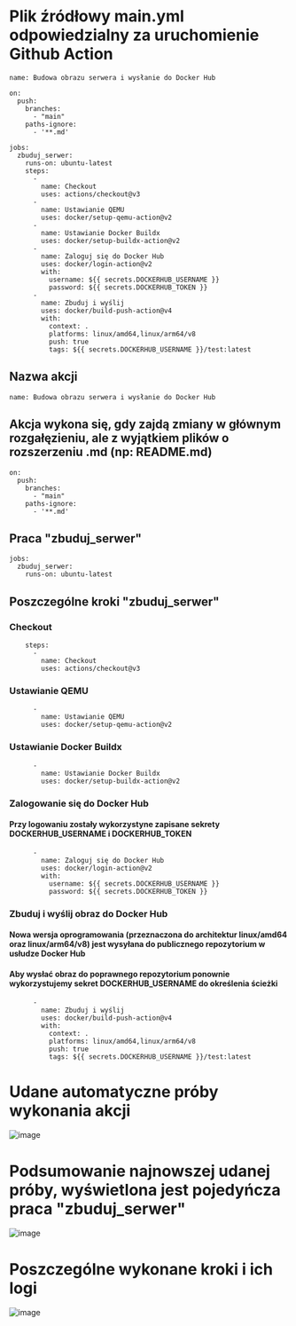 # Plik źródłowy main.yml odpowiedzialny za uruchomienie Github Action
```
name: Budowa obrazu serwera i wysłanie do Docker Hub

on:
  push:
    branches:
      - "main"
    paths-ignore:
      - '**.md'

jobs:
  zbuduj_serwer:
    runs-on: ubuntu-latest
    steps:
      -
        name: Checkout
        uses: actions/checkout@v3
      -
        name: Ustawianie QEMU
        uses: docker/setup-qemu-action@v2
      -
        name: Ustawianie Docker Buildx
        uses: docker/setup-buildx-action@v2
      -
        name: Zaloguj się do Docker Hub
        uses: docker/login-action@v2
        with:
          username: ${{ secrets.DOCKERHUB_USERNAME }}
          password: ${{ secrets.DOCKERHUB_TOKEN }}
      -
        name: Zbuduj i wyślij
        uses: docker/build-push-action@v4
        with:
          context: .
          platforms: linux/amd64,linux/arm64/v8
          push: true
          tags: ${{ secrets.DOCKERHUB_USERNAME }}/test:latest
```
## Nazwa akcji
```
name: Budowa obrazu serwera i wysłanie do Docker Hub
```
## Akcja wykona się, gdy zajdą zmiany w głównym rozgałęzieniu, ale z wyjątkiem plików o rozszerzeniu .md (np: README.md)
```
on:
  push:
    branches:
      - "main"
    paths-ignore:
      - '**.md'
```
## Praca "zbuduj_serwer"
```
jobs:
  zbuduj_serwer:
    runs-on: ubuntu-latest
```
## Poszczególne kroki "zbuduj_serwer"
### Checkout
```
    steps:
      -
        name: Checkout
        uses: actions/checkout@v3
```
### Ustawianie QEMU
```
      -
        name: Ustawianie QEMU
        uses: docker/setup-qemu-action@v2
```
### Ustawianie Docker Buildx
```
      -
        name: Ustawianie Docker Buildx
        uses: docker/setup-buildx-action@v2
```
### Zalogowanie się do Docker Hub
#### Przy logowaniu zostały wykorzystyne zapisane sekrety DOCKERHUB_USERNAME i DOCKERHUB_TOKEN
```
      -
        name: Zaloguj się do Docker Hub
        uses: docker/login-action@v2
        with:
          username: ${{ secrets.DOCKERHUB_USERNAME }}
          password: ${{ secrets.DOCKERHUB_TOKEN }}
```
### Zbuduj i wyślij obraz do Docker Hub
#### Nowa wersja oprogramowania (przeznaczona do architektur linux/amd64 oraz linux/arm64/v8) jest wysyłana do publicznego repozytorium w usłudze Docker Hub
#### Aby wysłać obraz do poprawnego repozytorium ponownie wykorzystujemy sekret DOCKERHUB_USERNAME do określenia ścieżki
```
      -
        name: Zbuduj i wyślij
        uses: docker/build-push-action@v4
        with:
          context: .
          platforms: linux/amd64,linux/arm64/v8
          push: true
          tags: ${{ secrets.DOCKERHUB_USERNAME }}/test:latest
```
# Udane automatyczne próby wykonania akcji
![image](https://github.com/INeedEstus/docker_laboratorium2/assets/79727495/2eed3e39-446b-400c-8c2b-3d45ffc04869)
# Podsumowanie najnowszej udanej próby, wyświetlona jest pojedyńcza praca "zbuduj_serwer"
![image](https://github.com/INeedEstus/docker_laboratorium2/assets/79727495/59ab4f26-fff0-48f3-9d28-1dbbde21b153)
# Poszczególne wykonane kroki i ich logi
![image](https://github.com/INeedEstus/docker_laboratorium2/assets/79727495/6043fcfd-a27a-4eae-a022-cd4a23644091)

